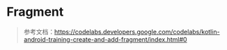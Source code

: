 # Fragment

> 参考文档：https://codelabs.developers.google.com/codelabs/kotlin-android-training-create-and-add-fragment/index.html#0
